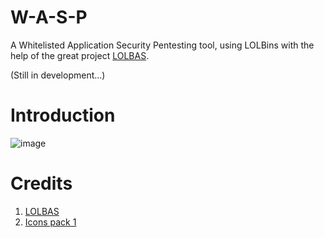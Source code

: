 # W-A-S-P
A Whitelisted Application Security Pentesting tool, using LOLBins with the help of the great project [LOLBAS](https://lolbas-project.github.io/).

(Still in development...) 

# Introduction

![image](https://user-images.githubusercontent.com/12537739/149667302-21bee023-ecf6-4037-bc44-0cb803b353b0.png)


# Credits

1.  [LOLBAS](https://lolbas-project.github.io/)
2.  [Icons pack 1](https://icons8.com/)
